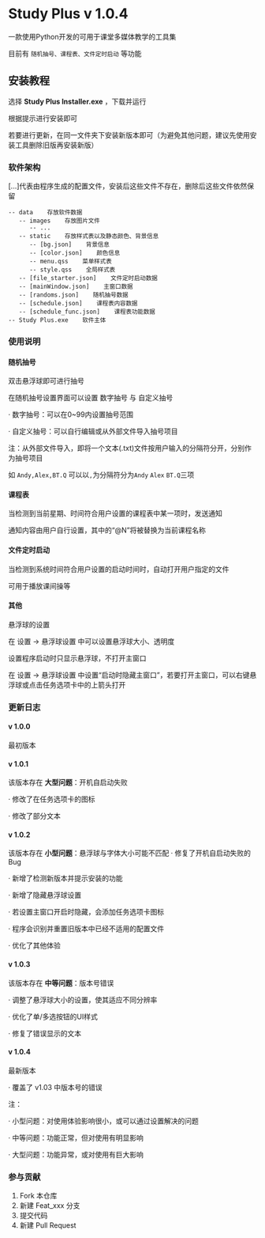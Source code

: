 # Study Plus v 1.0.4

一款使用Python开发的可用于课堂多媒体教学的工具集

目前有 `随机抽号、课程表、文件定时启动` 等功能

## 安装教程

选择 **Study Plus Installer.exe** ，下载并运行

根据提示进行安装即可

若要进行更新，在同一文件夹下安装新版本即可（为避免其他问题，建议先使用安装工具删除旧版再安装新版）

### 软件架构

[...]代表由程序生成的配置文件，安装后这些文件不存在，删除后这些文件依然保留

```
-- data    存放软件数据
   -- images    存放图片文件
      -- ...
   -- static    存放样式表以及静态颜色、背景信息
      -- [bg.json]    背景信息
      -- [color.json]    颜色信息
      -- menu.qss    菜单样式表
      -- style.qss    全局样式表
   -- [file_starter.json]    文件定时启动数据
   -- [mainWindow.json]    主窗口数据
   -- [randoms.json]    随机抽号数据
   -- [schedule.json]    课程表内容数据
   -- [schedule_func.json]    课程表功能数据
-- Study Plus.exe    软件主体
```

### 使用说明

#### 随机抽号

双击悬浮球即可进行抽号

在随机抽号设置界面可以设置 数字抽号 与 自定义抽号

· 数字抽号：可以在0~99内设置抽号范围

· 自定义抽号：可以自行编辑或从外部文件导入抽号项目

注：从外部文件导入，即将一个文本(.txt)文件按用户输入的分隔符分开，分别作为抽号项目

如 `Andy,Alex,BT.Q` 可以以`,`为分隔符分为`Andy` `Alex` `BT.Q`三项

#### 课程表

当检测到当前星期、时间符合用户设置的课程表中某一项时，发送通知

通知内容由用户自行设置，其中的“@N”将被替换为当前课程名称

#### 文件定时启动

当检测到系统时间符合用户设置的启动时间时，自动打开用户指定的文件

可用于播放课间操等

#### 其他

悬浮球的设置

在 设置 -> 悬浮球设置 中可以设置悬浮球大小、透明度

设置程序启动时只显示悬浮球，不打开主窗口

在 设置 -> 悬浮球设置 中设置“启动时隐藏主窗口”，若要打开主窗口，可以右键悬浮球或点击任务选项卡中的上箭头打开

### 更新日志

#### v 1.0.0
最初版本

#### v 1.0.1
该版本存在 **大型问题**：开机自启动失败

· 修改了在任务选项卡的图标

· 修改了部分文本

#### v 1.0.2
该版本存在 **小型问题**：悬浮球与字体大小可能不匹配
· 修复了开机自启动失败的Bug

· 新增了检测新版本并提示安装的功能

· 新增了隐藏悬浮球设置

· 若设置主窗口开启时隐藏，会添加任务选项卡图标

· 程序会识别并重置旧版本中已经不适用的配置文件

· 优化了其他体验

#### v 1.0.3
该版本存在 **中等问题**：版本号错误

· 调整了悬浮球大小的设置，使其适应不同分辨率

· 优化了单/多选按钮的UI样式

· 修复了错误显示的文本

#### v 1.0.4
最新版本

· 覆盖了 v1.03 中版本号的错误

注：

· 小型问题：对使用体验影响很小，或可以通过设置解决的问题

· 中等问题：功能正常，但对使用有明显影响

· 大型问题：功能异常，或对使用有巨大影响

### 参与贡献

1. Fork 本仓库
2. 新建 Feat_xxx 分支
3. 提交代码
4. 新建 Pull Request